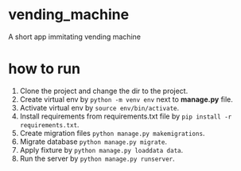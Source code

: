 # vending_machine
A short app immitating vending machine

# how to run
1. Clone the project and change the dir to the project.
2. Create virtual env by `python -m venv env` next to **manage.py** file.
3. Activate virtual env by `source env/bin/activate`.
4. Install requirements from requirements.txt file by `pip install -r requirements.txt`.
5. Create migration files `python manage.py makemigrations`.
6. Migrate database `python manage.py migrate`.
7. Apply fixture by `python manage.py loaddata data`.
8. Run the server by `python manage.py runserver`.
